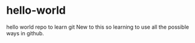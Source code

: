 # hello-world
hello world repo to learn git
New to this so learning to use all the possible ways in github.

